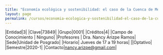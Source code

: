 ```yaml
---
title: "Economía ecológica y sostenibilidad: el caso de la Cuenca de México"
layout: page
permalink: /cursos/economia-ecologica-y-sostenibilidad-el-caso-de-la-cuenca-de-mexico/
---
```


|Entidad|3|
|Clave|73849|
|Grupo|0001|
|Créditos|4|
|Campo de Conocimiento | Ninguno|
|Profesores | Dra. Nancy Arizpe Ramos|
|Sede|Unidad de Posgrado|
|Horario| Jueves de 17 a 19 horas|
||Optativo|
|Semestre|2020-1|
|Contacto|<nancy.arizpe@gmail.com>|
